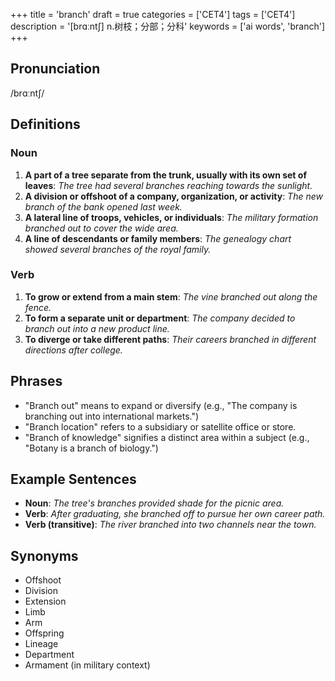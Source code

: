 +++
title = 'branch'
draft = true
categories = ['CET4']
tags = ['CET4']
description = '[brɑːnt∫] n.树枝；分部；分科'
keywords = ['ai words', 'branch']
+++

## Pronunciation
/brɑːntʃ/

## Definitions
### Noun
1. **A part of a tree separate from the trunk, usually with its own set of leaves**: *The tree had several branches reaching towards the sunlight.*
2. **A division or offshoot of a company, organization, or activity**: *The new branch of the bank opened last week.*
3. **A lateral line of troops, vehicles, or individuals**: *The military formation branched out to cover the wide area.*
4. **A line of descendants or family members**: *The genealogy chart showed several branches of the royal family.*

### Verb
1. **To grow or extend from a main stem**: *The vine branched out along the fence.*
2. **To form a separate unit or department**: *The company decided to branch out into a new product line.*
3. **To diverge or take different paths**: *Their careers branched in different directions after college.*

## Phrases
- "Branch out" means to expand or diversify (e.g., "The company is branching out into international markets.")
- "Branch location" refers to a subsidiary or satellite office or store.
- "Branch of knowledge" signifies a distinct area within a subject (e.g., "Botany is a branch of biology.")

## Example Sentences
- **Noun**: *The tree's branches provided shade for the picnic area.*
- **Verb**: *After graduating, she branched off to pursue her own career path.*
- **Verb (transitive)**: *The river branched into two channels near the town.*

## Synonyms
- Offshoot
- Division
- Extension
- Limb
- Arm
- Offspring
- Lineage
- Department
- Armament (in military context)
